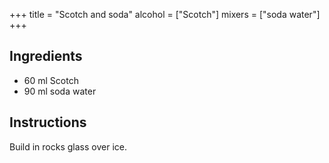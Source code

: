 +++
title = "Scotch and soda"
alcohol = ["Scotch"]
mixers = ["soda water"]
+++

## Ingredients

- 60 ml Scotch
- 90 ml soda water

## Instructions

Build in rocks glass over ice.
